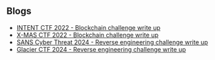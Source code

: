 ## Blogs

- [INTENT CTF 2022 - Blockchain challenge write up](intent_ctf_2022_blockchain_challenge/)
- [X-MAS CTF 2022 - Blockchain challenge write up](x-mas_ctf_2022_blockchain_challenge/)
- [SANS Cyber Threat 2024 - Reverse engineering challenge write up](sans_cyber_threat_2024_reverse_engineering_challenge/)
- [Glacier CTF 2024 - Reverse engineering challenge write up](glacier_ctf_2024_ramo_reverse_engineering_challenge/)
